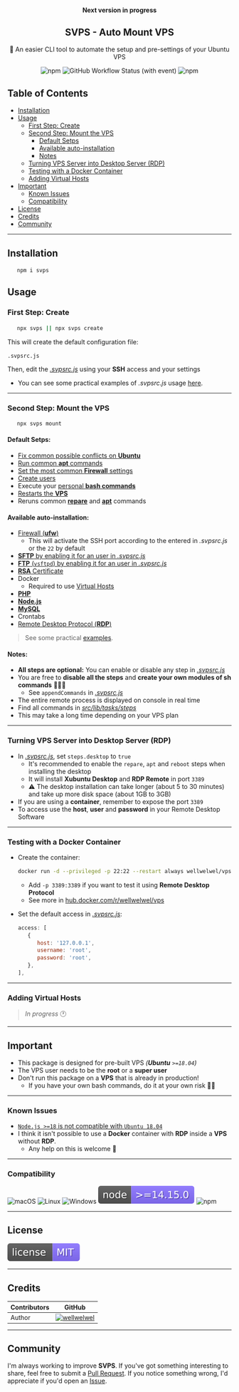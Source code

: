 <h4 align="center">Next version in progress</h4>
<h2 align="center">SVPS - Auto Mount VPS</h2>
<p align="center">🚀 An easier CLI tool to automate the setup and pre-settings of your Ubuntu VPS</p>
<div align="center">
  <img src="https://img.shields.io/npm/dt/svps?style=flat" alt="npm">
  <img src="https://img.shields.io/github/actions/workflow/status/wellwelwel/svps/ci.yml?event=push&style=flat&label=ci" alt="GitHub Workflow Status (with event)">
  <img src="https://img.shields.io/npm/v/svps?style=flat" alt="npm">
</div>

## Table of Contents

- [Installation](#installation)
- [Usage](#usage)
  - [First Step: Create](#first-step-create)
  - [Second Step: Mount the VPS](#second-step-mount-the-vps)
    - [Default Setps](#default-setps)
    - [Available auto-installation](#available-auto-installation)
    - [Notes](#notes)
  - [Turning VPS Server into Desktop Server (RDP)](#turning-vps-server-into-desktop-server-rdp)
  - [Testing with a Docker Container](#testing-with-a-docker-container)
  - [Adding Virtual Hosts](#adding-virtual-hosts)
- [Important](#important)
  - [Known Issues](#known-issues)
  - [Compatibility](#compatibility)
- [License](#license)
- [Credits](#credits)
- [Community](#community)

---

## Installation

```shell
   npm i svps
```

## Usage

### First Step: Create

```sh
   npx svps || npx svps create
```

This will create the default configuration file:

```
.svpsrc.js
```

Then, edit the [_.svpsrc.js_](./resources/local-module/.svpsrc.js#L5) using your **SSH** access and your settings

- You can see some practical examples of _.svpsrc.js_ usage [here](./examples/.svpsrc.js/).

---

### Second Step: Mount the VPS

```sh
   npx svps mount
```

#### Default Setps:

- [Fix common possible conflicts on **Ubuntu**](./src/lib/tasks/steps/repare.ts)
- [Run common **apt** commands](./src/lib/tasks/steps/apt.ts)
- [Set the most common **Firewall** settings](./src/lib/tasks/steps/firewall.ts)
- [Create users](./src/lib/tasks/steps/users/)
- Execute your [personal **bash commands**](./examples/.svpsrc.js/appendCommands.ts)
- [Restarts the **VPS**](./src/lib/tasks/steps/reboot.ts)
- Reruns common [**repare**](./src/lib/tasks/steps/repare.ts) and [**apt**](./src/lib/tasks/steps/apt.ts) commands

#### Available auto-installation:

- [Firewall (**ufw**)](./src/lib/tasks/steps/firewall.ts)
  - This will activate the SSH port according to the entered in _.svpsrc.js_ or the `22` by default
- [**SFTP** by enabling it for an user in _.svpsrc.js_](./examples/.svpsrc.js/sftp.ts)
- [**FTP** (`vsftpd`) by enabling it for an user in _.svpsrc.js_](./examples/.svpsrc.js/ftp.ts)
- [**RSA** Certificate](./examples/.svpsrc.js/rsa.ts)
- Docker
  - Required to use [Virtual Hosts](#adding-virtal-hosts)
- [**PHP**](./examples/.svpsrc.js/php.ts)
- [**Node.js**](./examples/.svpsrc.js/node.ts)
- [**MySQL**](./examples/.svpsrc.js/mysql.ts)
- Crontabs
- [Remote Desktop Protocol (**RDP**)](./examples/.svpsrc.js/desktop.ts)

> See some practical [examples](./examples/.svpsrc.js/).

#### Notes:

- **All steps are optional:** You can enable or disable any step in [_.svpsrc.js_](./resources/local-module/.svpsrc.js#L33)
- You are free to **disable all the steps** and **create your own modules of sh commands** 🤹🏻‍♀️
  - See `appendCommands` in [_.svpsrc.js_](./resources/local-module/.svpsrc.js#L49)
- The entire remote process is displayed on console in real time
- Find all commands in [_src/lib/tasks/steps_](./src/lib/tasks/steps/)
- This may take a long time depending on your VPS plan

---

### Turning VPS Server into Desktop Server (RDP)

- In [_.svpsrc.js_](./resources/local-module/.svpsrc.js#L45), set `steps.desktop` to `true`
  - It's recommended to enable the `repare`, `apt` and `reboot` steps when installing the desktop
  - It will install **Xubuntu Desktop** and **RDP Remote** in port `3389`
  - ⚠️ The desktop installation can take longer (about 5 to 30 minutes) and take up more disk space (about 1GB to 3GB)
- If you are using a **container**, remember to expose the port `3389`
- To access use the **host**, **user** and **password** in your Remote Desktop Software

---

### Testing with a Docker Container

- Create the container:

  ```sh
  docker run -d --privileged -p 22:22 --restart always wellwelwel/vps:latest
  ```

  - Add `-p 3389:3389` if you want to test it using **Remote Desktop Protocol**
  - See more in [hub.docker.com/r/wellwelwel/vps](https://hub.docker.com/r/wellwelwel/vps)

- Set the default access in [_.svpsrc.js_](./resources/local-module/.svpsrc.js#L5):

  ```js
  access: [
     {
        host: '127.0.0.1',
        username: 'root',
        password: 'root',
     },
  ],
  ```

---

### Adding Virtual Hosts

> _In progress_ 🕐

---

## Important

- This package is designed for pre-built VPS _(**Ubuntu** `>=18.04`)_
- The VPS user needs to be the **root** or a **super user**
- Don't run this package on a **VPS** that is already in production!
  - If you have your own bash commands, do it at your own risk 🧙🏻

---

### Known Issues

- [`Node.js >=18` is not compatible with `Ubuntu 18.04`](https://github.com/nodesource/distributions/issues/1392)
- I think it isn't possible to use a **Docker** container with **RDP** inside a **VPS** without **RDP**.
  - Any help on this is welcome 🚀

---

### Compatibility

![macOS](/.github/assets/readme/macos.svg)
![Linux](/.github/assets/readme/linux.svg)
![Windows](/.github/assets/readme/windows.svg)
![node](/.github/assets/readme/node.svg)
![npm](/.github/assets/readme/npm.svg)

---

## License

[![License](/.github/assets/readme/license.svg)](/LICENSE)

---

## Credits

| Contributors | GitHub                                                                            |
| ------------ | --------------------------------------------------------------------------------- |
| Author       | [![wellwelwel](/.github/assets/readme/author.svg)](https://github.com/wellwelwel) |

---

## Community

I'm always working to improve **SVPS**. If you've got something interesting to share, feel free to submit a [Pull Request](https://github.com/wellwelwel/svps/compare). If you notice something wrong, I'd appreciate if you'd open an [Issue](https://github.com/wellwelwel/svps/issues/new).

